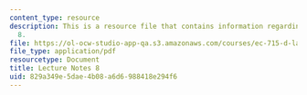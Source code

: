 ```yaml
---
content_type: resource
description: This is a resource file that contains information regarding lecture note
  8.
file: https://ol-ocw-studio-app-qa.s3.amazonaws.com/courses/ec-715-d-lab-disseminating-innovations-for-the-common-good-spring-2007/829a349e5dae4b08a6d6988418e294f6_MITEC_715S07_notes08.pdf
file_type: application/pdf
resourcetype: Document
title: Lecture Notes 8
uid: 829a349e-5dae-4b08-a6d6-988418e294f6
---
```

